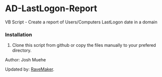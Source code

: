 AD-LastLogon-Report
===================

VB Script - Create a report of Users/Computers LastLogon date in a domain

### Installation

1. Clone this script from github or copy the files manually to your prefered directory.


Author: Josh Muehe

Updated by: [RaveMaker][RaveMaker].

[RaveMaker]: http://ravemaker.net

